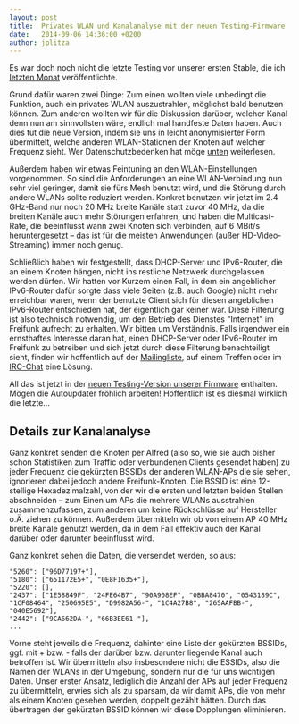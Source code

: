 ```yaml
---
layout: post
title:  Privates WLAN und Kanalanalyse mit der neuen Testing-Firmware
date:   2014-09-06 14:36:00 +0200
author: jplitza
---
```


Es war doch noch nicht die letzte Testing vor unserer ersten Stable, die ich [letzten Monat] veröffentlichte.

Grund dafür waren zwei Dinge: Zum einen wollten viele unbedingt die Funktion, auch ein privates WLAN auszustrahlen, möglichst bald benutzen können. Zum anderen wollten wir für die Diskussion darüber, welcher Kanal denn nun am sinnvollsten wäre, endlich mal handfeste Daten haben. Auch dies tut die neue Version, indem sie uns in leicht anonymisierter Form übermittelt, welche anderen WLAN-Stationen der Knoten auf welcher Frequenz sieht. Wer Datenschutzbedenken hat möge [unten](#details-zur-kanalanalyse) weiterlesen.

Außerdem haben wir etwas Feintuning an den WLAN-Einstellungen vorgenommen. So sind die Anforderungen an eine WLAN-Verbindung nun sehr viel geringer, damit sie fürs Mesh benutzt wird, und die Störung durch andere WLANs sollte reduziert werden. Konkret benutzen wir jetzt im 2.4 GHz-Band nur noch 20 MHz breite Kanäle statt zuvor 40 MHz, da die breiten Kanäle auch mehr Störungen erfahren, und haben die Multicast-Rate, die beeinflusst wann zwei Knoten sich verbinden, auf 6 MBit/s heruntergesetzt – das ist für die meisten Anwendungen (außer HD-Video-Streaming) immer noch genug.

Schließlich haben wir festgestellt, dass DHCP-Server und IPv6-Router, die an einem Knoten hängen, nicht ins restliche Netzwerk durchgelassen werden dürfen. Wir hatten vor Kurzem einen Fall, in dem ein angeblicher IPv6-Router dafür sorgte dass viele Seiten (z.B. auch Google) nicht mehr erreichbar waren, wenn der benutzte Client sich für diesen angeblichen IPv6-Router entschieden hat, der eigentlich gar keiner war. Diese Filterung ist also technisch notwendig, um den Betrieb des Dienstes "Internet" im Freifunk aufrecht zu erhalten. Wir bitten um Verständnis. Falls irgendwer ein ernsthaftes Interesse daran hat, einen DHCP-Server oder IPv6-Router im Freifunk zu betreiben und sich jetzt durch diese Filterung benachteiligt sieht, finden wir hoffentlich auf der [Mailingliste], auf einem Treffen oder im [IRC-Chat] eine Lösung.

All das ist jetzt in der [neuen Testing-Version unserer Firmware] enthalten. Mögen die Autoupdater fröhlich arbeiten! Hoffentlich ist es diesmal wirklich die letzte…

## Details zur Kanalanalyse

Ganz konkret senden die Knoten per Alfred (also so, wie sie auch bisher schon Statistiken zum Traffic oder verbundenen Clients gesendet haben) zu jeder Frequenz die gekürzten BSSIDs der anderen WLAN-APs die sie sehen, ignorieren dabei jedoch andere Freifunk-Knoten. Die BSSID ist eine 12-stellige Hexadezimalzahl, von der wir die ersten und letzten beiden Stellen abschneiden – zum Einen um APs die mehrere WLANs ausstrahlen zusammenzufassen, zum anderen um keine Rückschlüsse auf Hersteller o.Ä. ziehen zu können. Außerdem übermitteln wir ob von einem AP 40 MHz breite Kanäle genutzt werden, da in dem Fall effektiv auch der Kanal darüber oder darunter beeinflusst wird.

Ganz konkret sehen die Daten, die versendet werden, so aus:

```
"5260": ["96D77197+"],
"5180": ["651172E5+", "0E8F1635+"],
"5220": [],
"2437": ["1E58849F", "24FE64B7", "90A908EF", "0BBA8470", "0543189C", "1CF08464", "250695E5", "D9982A56-", "1C4A27B8", "265AAFBB-", "040E5692"],
"2442": ["9CA662DA-", "66B3EE61-"],
...
```

Vorne steht jeweils die Frequenz, dahinter eine Liste der gekürzten BSSIDs, ggf. mit + bzw. - falls der darüber bzw. darunter liegende Kanal auch betroffen ist. Wir übermitteln also insbesondere nicht die ESSIDs, also die Namen der WLANs in der Umgebung, sondern nur die für uns wichtigen Daten. Unser erster Ansatz, lediglich die Anzahl der APs auf jeder Frequenz zu übermitteln, erwies sich als zu sparsam, da wir damit APs, die von mehr als einem Knoten gesehen werden, doppelt gezählt hätten. Durch das übertragen der gekürzten BSSID können wir diese Dopplungen eliminieren.

[letzten Monat]: /blog/2014/08/08/Neue-Testing.html
[neuen Testing-Version unserer Firmware]: https://downloads.bremen.freifunk.net/firmware/testing/
[Mailingliste]: mailto:liste@bremen.freifunk.net
[IRC-Chat]: irc://irc.hackint.org/#ffhb
